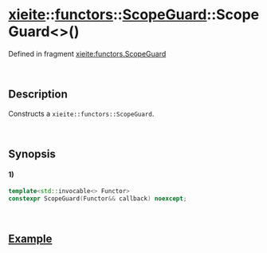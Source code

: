 # [xieite](../../../../../../xieite.md)\:\:[functors](../../../../../../functors.md)\:\:[ScopeGuard](../../../../scope_guard.md)\:\:ScopeGuard\<\>\(\)
Defined in fragment [xieite:functors.ScopeGuard](../../../../../../../src/functors/scope_guard.cpp)

&nbsp;

## Description
Constructs a `xieite::functors::ScopeGuard`.

&nbsp;

## Synopsis
#### 1)
```cpp
template<std::invocable<> Functor>
constexpr ScopeGuard(Functor&& callback) noexcept;
```

&nbsp;

## [Example](../../../../scope_guard.md#Example)
